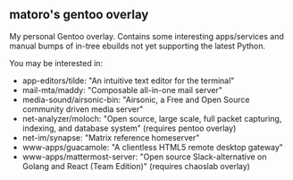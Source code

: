 ## matoro's gentoo overlay

My personal Gentoo overlay.  Contains some interesting apps/services and manual bumps of in-tree ebuilds not yet supporting the latest Python.

You may be interested in:

* app-editors/tilde: "An intuitive text editor for the terminal"
* mail-mta/maddy: "Composable all-in-one mail server"
* media-sound/airsonic-bin: "Airsonic, a Free and Open Source community driven media server"
* net-analyzer/moloch: "Open source, large scale, full packet capturing, indexing, and database system" (requires pentoo overlay)
* net-im/synapse: "Matrix reference homeserver"
* www-apps/guacamole: "A clientless HTML5 remote desktop gateway"
* www-apps/mattermost-server: "Open source Slack-alternative on Golang and React (Team Edition)" (requires chaoslab overlay)
